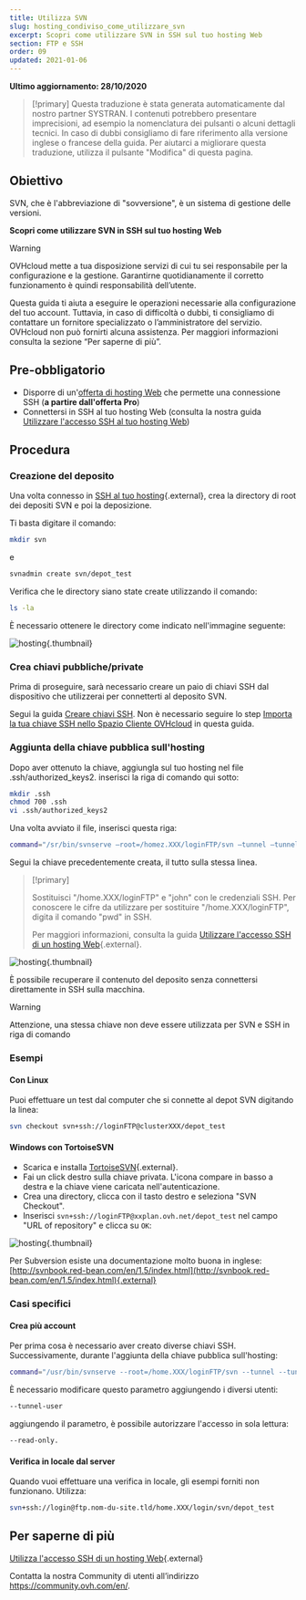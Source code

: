 ```yaml
---
title: Utilizza SVN
slug: hosting_condiviso_come_utilizzare_svn
excerpt: Scopri come utilizzare SVN in SSH sul tuo hosting Web
section: FTP e SSH
order: 09
updated: 2021-01-06
---
```


**Ultimo aggiornamento: 28/10/2020**

> [!primary]
> Questa traduzione è stata generata automaticamente dal nostro partner SYSTRAN. I contenuti potrebbero presentare imprecisioni, ad esempio la nomenclatura dei pulsanti o alcuni dettagli tecnici. In caso di dubbi consigliamo di fare riferimento alla versione inglese o francese della guida. Per aiutarci a migliorare questa traduzione, utilizza il pulsante "Modifica" di questa pagina.
>


## Obiettivo

SVN, che è l'abbreviazione di "sovversione", è un sistema di gestione delle versioni. 

**Scopri come utilizzare SVN in SSH sul tuo hosting Web**

> [!warning]
>
> OVHcloud mette a tua disposizione servizi di cui tu sei responsabile per la configurazione e la gestione. Garantirne quotidianamente il corretto funzionamento è quindi responsabilità dell’utente.
> 
> Questa guida ti aiuta a eseguire le operazioni necessarie alla configurazione del tuo account. Tuttavia, in caso di difficoltà o dubbi, ti consigliamo di contattare un fornitore specializzato o l’amministratore del servizio. OVHcloud non può fornirti alcuna assistenza. Per maggiori informazioni consulta la sezione “Per saperne di più”.
> 

## Pre-obbligatorio

- Disporre di un'[offerta di hosting Web](https://www.ovhcloud.com/it/web-hosting/) che permette una connessione SSH (**a partire dall'offerta Pro**)
- Connettersi in SSH al tuo hosting Web (consulta la nostra guida [Utilizzare l'accesso SSH al tuo hosting Web](../hosting_condiviso_il_protocollo_ssh/))

## Procedura

### Creazione del deposito

Una volta connesso in [SSH al tuo hosting](../hosting_condiviso_il_protocollo_ssh/){.external}, crea la directory di root dei depositi SVN e poi la deposizione.

Ti basta digitare il comando:

```bash
mkdir svn
```

e

```bash
svnadmin create svn/depot_test
```

Verifica che le directory siano state create utilizzando il comando:

```bash
ls -la
```

È necessario ottenere le directory come indicato nell'immagine seguente:

![hosting](images/3078.png){.thumbnail}

### Crea chiavi pubbliche/private

Prima di proseguire, sarà necessario creare un paio di chiavi SSH dal dispositivo che utilizzerai per connetterti al deposito SVN.

Segui la guida [Creare chiavi SSH](https://docs.ovh.com/it/public-cloud/creare-chiave-ssh/). Non è necessario seguire lo step [Importa la tua chiave SSH nello Spazio Cliente OVHcloud](https://docs.ovh.com/it/public-cloud/creare-chiave-ssh/#importa-la-chiave-ssh-nello-spazio-cliente) in questa guida.

### Aggiunta della chiave pubblica sull'hosting

Dopo aver ottenuto la chiave, aggiungla sul tuo hosting nel file .ssh/authorized_keys2. inserisci la riga di comando qui sotto:

```bash
mkdir .ssh
chmod 700 .ssh
vi .ssh/authorized_keys2
```

Una volta avviato il file, inserisci questa riga:

```bash
command="/sr/bin/svnserve —root=/homez.XXX/loginFTP/svn —tunnel —tunnel-user=john",no-port-forwarding,no-agente-forwarding,no-X11-forwarding,no-pty
```

Segui la chiave precedentemente creata, il tutto sulla stessa linea.

> [!primary]
>
> Sostituisci "/home.XXX/loginFTP" e "john" con le credenziali SSH.
> Per conoscere le cifre da utilizzare per sostituire "/home.XXX/loginFTP", digita il comando "pwd" in SSH.
>
> Per maggiori informazioni, consulta la guida [Utilizzare l'accesso SSH di un hosting Web](../hosting_condiviso_il_protocollo_ssh/){.external}.
> 

![hosting](images/3080.png){.thumbnail}

È possibile recuperare il contenuto del deposito senza connettersi direttamente in SSH sulla macchina.

> [!warning]
>
> Attenzione, una stessa chiave non deve essere utilizzata per SVN e SSH in
> riga di comando
> 

### Esempi

#### Con Linux

Puoi effettuare un test dal computer che si connette al depot SVN digitando la linea:

```bash
svn checkout svn+ssh://loginFTP@clusterXXX/depot_test
```

#### Windows con TortoiseSVN

- Scarica e installa [TortoiseSVN](https://tortoisesvn.net/downloads.html){.external}.
- Fai un click destro sulla chiave privata. L'icona compare in basso a destra e la chiave viene caricata nell'autenticazione.
- Crea una directory, clicca con il tasto destro e seleziona "SVN Checkout". 
- Inserisci `svn+ssh://loginFTP@xxplan.ovh.net/depot_test` nel campo "URL of repository" e clicca su `OK`:

![hosting](images/3081.png){.thumbnail}

Per Subversion esiste una documentazione molto buona in inglese: [http://svnbook.red-bean.com/en/1.5/index.html](http://svnbook.red-bean.com/en/1.5/index.html){.external}

### Casi specifici

#### Crea più account

Per prima cosa è necessario aver creato diverse chiavi SSH. Successivamente, durante l'aggiunta della chiave pubblica sull'hosting:

```bash
command="/usr/bin/svnserve --root=/home.XXX/loginFTP/svn --tunnel --tunnel-user=marc",no-port-forwarding,no-agent-forwarding,no-X11-forwarding,no-pty
```

È necessario modificare questo parametro aggiungendo i diversi utenti:

```bash
--tunnel-user
```

aggiungendo il parametro, è possibile autorizzare l'accesso in sola lettura:

```bash
--read-only.
```

#### Verifica in locale dal server

Quando vuoi effettuare una verifica in locale, gli esempi forniti non funzionano. Utilizza:

```bash
svn+ssh://login@ftp.nom-du-site.tld/home.XXX/login/svn/depot_test
```

## Per saperne di più

[Utilizza l'accesso SSH di un hosting Web](../hosting_condiviso_il_protocollo_ssh/){.external}

Contatta la nostra Community di utenti all’indirizzo <https://community.ovh.com/en/>.
